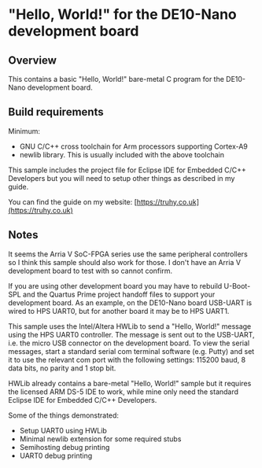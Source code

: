 # "Hello, World!" for the DE10-Nano development board

## Overview

This contains a basic "Hello, World!" bare-metal C program for the DE10-Nano
development board.

## Build requirements

Minimum:
- GNU C/C++ cross toolchain for Arm processors supporting Cortex-A9
- newlib library.  This is usually included with the above toolchain

This sample includes the project file for Eclipse IDE for Embedded C/C++
Developers but you will need to setup other things as described in my guide.

You can find the guide on my website:
[https://truhy.co.uk](https://truhy.co.uk)

## Notes

It seems the Arria V SoC-FPGA series use the same peripheral controllers so I
think this sample should also work for those.  I don't have an Arria V
development board to test with so cannot confirm.

If you are using other development board you may have to rebuild U-Boot-SPL and
the Quartus Prime project handoff files to support your development board.  As
an example, on the DE10-Nano board USB-UART is wired to HPS UART0, but for
another board it may be to HPS UART1.

This sample uses the Intel/Altera HWLib to send a "Hello, World!" message
using the HPS UART0 controller. The message is sent out to the USB-UART, i.e.
the micro USB connector on the development board.  To view the serial messages,
start a standard serial com terminal software (e.g. Putty) and set it to use the
relevant com port with the following settings:
115200 baud, 8 data bits, no parity and 1 stop bit.

HWLib already contains a bare-metal "Hello, World!" sample but it requires
the licensed ARM DS-5 IDE to work, while mine only need the standard Eclipse IDE
for Embedded C/C++ Developers.

Some of the things demonstrated:
- Setup UART0 using HWLib
- Minimal newlib extension for some required stubs
- Semihosting debug printing
- UART0 debug printing